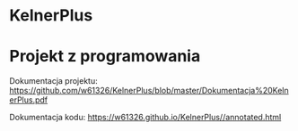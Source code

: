 # KelnerPlus
<h1> Projekt z programowania </h1>



Dokumentacja projektu: https://github.com/w61326/KelnerPlus/blob/master/Dokumentacja%20KelnerPlus.pdf

Dokumentacja kodu: https://w61326.github.io/KelnerPlus//annotated.html
